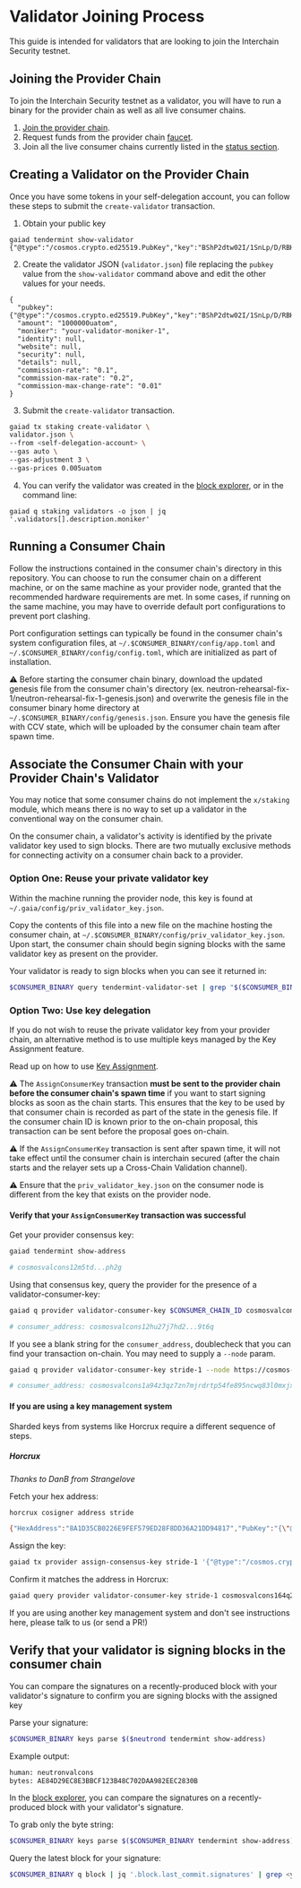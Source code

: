 # Validator Joining Process

This guide is intended for validators that are looking to join the Interchain Security testnet.

## Joining the Provider Chain

To join the Interchain Security testnet as a validator, you will have to run a binary for the provider chain as well as all live consumer chains.

1. [Join the provider chain](https://github.com/cosmos/testnets/tree/master/interchain-security/provider#how-to-join).
1. Request funds from the provider chain [faucet](https://faucet.polypore.xyz).
1. Join all the live consumer chains currently listed in the [status section](https://github.com/cosmos/testnets/tree/master/interchain-security#status).

## Creating a Validator on the Provider Chain

Once you have some tokens in your self-delegation account, you can follow these steps to submit the `create-validator` transaction.

1. Obtain your public key
```
gaiad tendermint show-validator
{"@type":"/cosmos.crypto.ed25519.PubKey","key":"BShP2dtw02I/1SnLp/D/RBHoeEaG3NqlMkwWYZOqcug="}
```

2. Create the validator JSON (`validator.json`) file replacing the `pubkey` value from the `show-validator` command above and edit the other values for your needs.
```
{
  "pubkey": {"@type":"/cosmos.crypto.ed25519.PubKey","key":"BShP2dtw02I/1SnLp/D/RBHoeEaG3NqlMkwWYZOqcug="},
  "amount": "1000000uatom",
  "moniker": "your-validator-moniker-1",
  "identity": null,
  "website": null,
  "security": null,
  "details": null,
  "commission-rate": "0.1",
  "commission-max-rate": "0.2",
  "commission-max-change-rate": "0.01"
}
```

3. Submit the `create-validator` transaction.

```bash
gaiad tx staking create-validator \
validator.json \
--from <self-delegation-account> \
--gas auto \
--gas-adjustment 3 \
--gas-prices 0.005uatom
```

4. You can verify the validator was created in the [block explorer](https://explorer.rs-testnet.polypore.xyz/provider/staking), or in the command line:

```
gaiad q staking validators -o json | jq '.validators[].description.moniker'
```

## Running a Consumer Chain

Follow the instructions contained in the consumer chain's directory in this repository. You can choose to run the consumer chain on a different machine, or on the same machine as your provider
node, granted that the recommended hardware requirements are met. In some cases, if running on the same machine, you may have to override default port configurations to prevent port clashing.

Port configuration settings can typically be found in the consumer chain's system configuration files, at `~/.$CONSUMER_BINARY/config/app.toml` and `~/.$CONSUMER_BINARY/config/config.toml`, which are
initialized as part of installation.

⚠️ Before starting the consumer chain binary, download the updated genesis file from the consumer chain's directory (ex. neutron-rehearsal-fix-1/neutron-rehearsal-fix-1-genesis.json) and overwrite the genesis file in the consumer binary home directory at `~/.$CONSUMER_BINARY/config/genesis.json`. Ensure you have the genesis file with CCV state, which will be uploaded by the consumer chain team after spawn time.

## Associate the Consumer Chain with your Provider Chain's Validator

You may notice that some consumer chains do not implement the `x/staking` module, which means there is no way to set up a validator in the conventional way on the consumer chain.

On the consumer chain, a validator's activity is identified by the private validator key used to sign blocks. There are two mutually exclusive methods for connecting activity on a consumer chain back to a provider.

### Option One: Reuse your private validator key

Within the machine running the provider node, this key is found at `~/.gaia/config/priv_validator_key.json`.

Copy the contents of this file into a new file on the machine hosting the consumer chain, at `~/.$CONSUMER_BINARY/config/priv_validator_key.json`. Upon start, the consumer chain should begin signing blocks with the same validator key as present on the provider.

Your validator is ready to sign blocks when you can see it returned in:

```sh
$CONSUMER_BINARY query tendermint-validator-set | grep "$($CONSUMER_BINARY tendermint show-address)"
```

### Option Two: Use key delegation

If you do not wish to reuse the private validator key from your provider chain, an alternative method is to use multiple keys managed by the Key Assignment feature.

Read up on how to use [Key Assignment](https://cosmos.github.io/interchain-security/features/key-assignment).

⚠️ The `AssignConsumerKey` transaction **must be sent to the provider chain before the consumer chain's spawn time** if you want to start signing blocks as soon as the chain starts. This ensures that the key to be used by that consumer chain is recorded as part of the state in the genesis file. If the consumer chain ID is known prior to the on-chain proposal, this transaction can be sent before the proposal goes on-chain.

⚠️ If the `AssignConsumerKey` transaction is sent after spawn time, it will not take effect until the consumer chain is interchain secured (after the chain starts and the relayer sets up a Cross-Chain Validation channel).

⚠️ Ensure that the `priv_validator_key.json` on the consumer node is different from the key that exists on the provider node.

#### Verify that your `AssignConsumerKey` transaction was successful

Get your provider consensus key:

```sh
gaiad tendermint show-address

# cosmosvalcons12m5td...ph2g
```

Using that consensus key, query the provider for the presence of a validator-consumer-key:
 
```sh
gaiad q provider validator-consumer-key $CONSUMER_CHAIN_ID cosmosvalcons12m5td...ph2g

# consumer_address: cosmosvalcons12hu27j7hd2...9t6q
```

If you see a blank string for the `consumer_address`, doublecheck that you can find your transaction on-chain. You may need to supply a `--node` param.

```sh
gaiad q provider validator-consumer-key stride-1 --node https://cosmos-rpc.w3coins.io:443/ cosmosvalcons1e3wwysvd4pw834lcnlk24vydmn33fsxvwnffjp

# consumer_address: cosmosvalcons1a94z3qz7zn7mjrdrtp54fe895ncwq83l0mxjxv
```

#### If you are using a key management system

Sharded keys from systems like Horcrux require a different sequence of steps.

##### Horcrux

_Thanks to DanB from Strangelove_

Fetch your hex address:

```sh
horcrux cosigner address stride

{"HexAddress":"8A1D35CB0226E9FEF579ED28F8DD36A21DD94817","PubKey":"{\"@type\":\"/cosmos.crypto.ed25519.PubKey\",\"key\":\"ivVf1G+TMRX/5W/rORFw5H236y35xceQjidaPfV7pU8=\"}","ValConsAddress":"stridevalcons13gwntjczym5laatea5503hfk5gwajjqhp46v5v","ValConsPubAddress":"stridevalconspub1zcjduepq3t64l4r0jvc3tll9dl4njytsu37m06edl8zu0yywyadrmatm548sppd66t"}
```

Assign the key:

```sh
gaiad tx provider assign-consensus-key stride-1 '{"@type":"/cosmos.crypto.ed25519.PubKey","key":"ivVf1G+TMRX/5W/rORFw5H236y35xceQjidaPfV7pU8="}' --from cosmos130mdu9a0etmeuw52qfxk73pn0ga6gawkryh2z6
```

Confirm it matches the address in Horcrux:

```sh
gaiad query provider validator-consumer-key stride-1 cosmosvalcons164q2kq3q3psj436t9p7swmdlh39rw73wpy6qx6 | jq -r .consumer_address | bech32 stridevalcons
```

If you are using another key management system and don't see instructions here, please talk to us (or send a PR!)

## Verify that your validator is signing blocks in the consumer chain

You can compare the signatures on a recently-produced block with your validator's signature to confirm you are signing blocks with the assigned key

Parse your signature:

```sh
$CONSUMER_BINARY keys parse $($neutrond tendermint show-address)
```

Example output:
```sh
human: neutronvalcons
bytes: AE84D29EC8E3BBCF123B48C702DAA982EEC2830B
```

In the [block explorer](https://explorer.rs-testnet.polypore.xyz/provider/staking), you can compare the signatures on a recently-produced block with your validator's signature.

To grab only the byte string:

```sh
$CONSUMER_BINARY keys parse $($CONSUMER_BINARY tendermint show-address) --output json | jq '.bytes'
```

Query the latest block for your signature:

```sh
$CONSUMER_BINARY q block | jq '.block.last_commit.signatures' | grep <your byte string>
```
